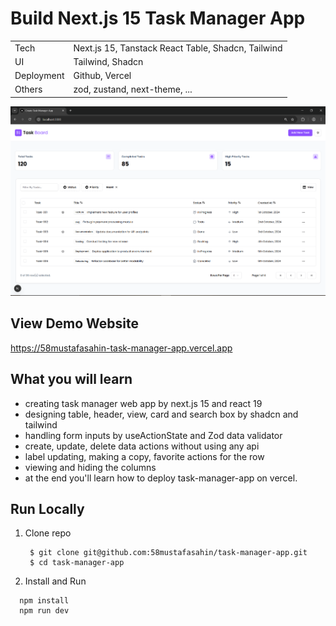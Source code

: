 # Build Next.js 15 Task Manager App

|            |                                                    |
| ---------- | -------------------------------------------------- |
| Tech       | Next.js 15, Tanstack React Table, Shadcn, Tailwind |
| UI         | Tailwind, Shadcn                                   |
| Deployment | Github, Vercel                                     |
| Others     | zod, zustand, next-theme, ...                      |

[![task-manager-app](/public/task-manager-app-page.png)](https://58mustafasahin-task-manager-app.vercel.app)

## View Demo Website

https://58mustafasahin-task-manager-app.vercel.app

## What you will learn

- creating task manager web app by next.js 15 and react 19
- designing table, header, view, card and search box by shadcn and tailwind
- handling form inputs by useActionState and Zod data validator
- create, update, delete data actions without using any api
- label updating, making a copy, favorite actions for the row
- viewing and hiding the columns
- at the end you'll learn how to deploy task-manager-app on vercel.

## Run Locally

1. Clone repo

   ```shell
    $ git clone git@github.com:58mustafasahin/task-manager-app.git
    $ cd task-manager-app
   ```

2. Install and Run

```shell
  npm install
  npm run dev
```
